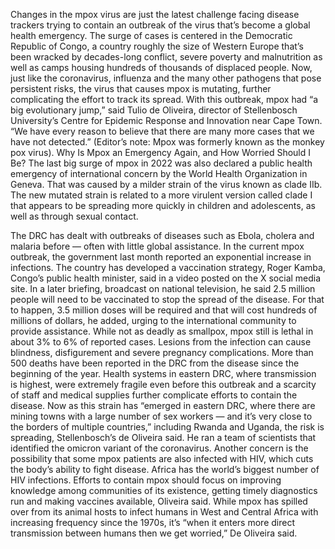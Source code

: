 Changes in the mpox virus are just the latest challenge facing disease trackers trying to contain an outbreak of the virus that’s become a global health emergency.
The surge of cases is centered in the Democratic Republic of Congo, a country roughly the size of Western Europe that’s been wracked by decades-long conflict, severe poverty and malnutrition as well as camps housing hundreds of thousands of displaced people. Now, just like the coronavirus, influenza and the many other pathogens that pose persistent risks, the virus that causes mpox is mutating, further complicating the effort to track its spread.
With this outbreak, mpox had “a big evolutionary jump,” said Tulio de Oliveira, director of Stellenbosch University’s Centre for Epidemic Response and Innovation near Cape Town. “We have every reason to believe that there are many more cases that we have not detected.” (Editor’s note: Mpox was formerly known as the monkey pox virus).
Why Is Mpox an Emergency Again, and How Worried Should I Be?
The last big surge of mpox in 2022 was also declared a public health emergency of international concern by the World Health Organization in Geneva. That was caused by a milder strain of the virus known as clade IIb. The new mutated strain is related to a more virulent version called clade I that appears to be spreading more quickly in children and adolescents, as well as through sexual contact.

The DRC has dealt with outbreaks of diseases such as Ebola, cholera and malaria before — often with little global assistance. In the current mpox outbreak, the government last month reported an exponential increase in infections. The country has developed a vaccination strategy, Roger Kamba, Congo’s public health minister, said in a video posted on the X social media site.
In a later briefing, broadcast on national television, he said 2.5 million people will need to be vaccinated to stop the spread of the disease. For that to happen, 3.5 million doses will be required and that will cost hundreds of millions of dollars, he added, urging to the international community to provide assistance.
While not as deadly as smallpox, mpox still is lethal in about 3% to 6% of reported cases. Lesions from the infection can cause blindness, disfigurement and severe pregnancy complications. More than 500 deaths have been reported in the DRC from the disease since the beginning of the year.
Health systems in eastern DRC, where transmission is highest, were extremely fragile even before this outbreak and a scarcity of staff and medical supplies further complicate efforts to contain the disease.
Now as this strain has “emerged in eastern DRC, where there are mining towns with a large number of sex workers — and it’s very close to the borders of multiple countries,” including Rwanda and Uganda, the risk is spreading, Stellenbosch’s de Oliveira said. He ran a team of scientists that identified the omicron variant of the coronavirus.
Another concern is the possibility that some mpox patients are also infected with HIV, which cuts the body’s ability to fight disease. Africa has the world’s biggest number of HIV infections. Efforts to contain mpox should focus on improving knowledge among communities of its existence, getting timely diagnostics run and making vaccines available, Oliveira said.
While mpox has spilled over from its animal hosts to infect humans in West and Central Africa with increasing frequency since the 1970s, it’s “when it enters more direct transmission between humans then we get worried,” De Oliveira said.





